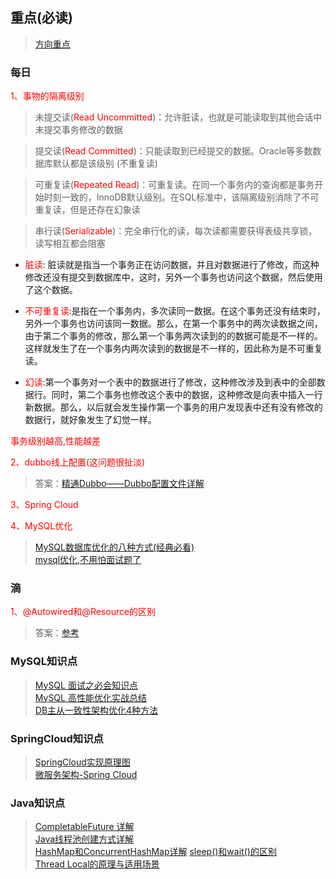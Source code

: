 ## 重点(必读)
> [方向重点](https://mp.weixin.qq.com/s/RkMxPbm8E99-rTZKmvBy6Q)

### 每日
<font color="red">1、事物的隔离级别</font>
>未提交读(<font color="red">Read Uncommitted</font>)：允许脏读，也就是可能读取到其他会话中未提交事务修改的数据

>提交读(<font color="red">Read Committed</font>)：只能读取到已经提交的数据。Oracle等多数数据库默认都是该级别 (不重复读)

>可重复读(<font color="red">Repeated Read</font>)：可重复读。在同一个事务内的查询都是事务开始时刻一致的，InnoDB默认级别。在SQL标准中，该隔离级别消除了不可重复读，但是还存在幻象读

>串行读(<font color="red">Serializable</font>)：完全串行化的读，每次读都需要获得表级共享锁，读写相互都会阻塞

* <font color="red">脏读</font>: 脏读就是指当一个事务正在访问数据，并且对数据进行了修改，而这种修改还没有提交到数据库中，这时，另外一个事务也访问这个数据，然后使用了这个数据。
 
* <font color="red">不可重复读</font>:是指在一个事务内，多次读同一数据。在这个事务还没有结束时，另外一个事务也访问该同一数据。那么，在第一个事务中的两次读数据之间，由于第二个事务的修改，那么第一个事务两次读到的的数据可能是不一样的。这样就发生了在一个事务内两次读到的数据是不一样的，因此称为是不可重复读。

* <font color="red">幻读</font>:第一个事务对一个表中的数据进行了修改，这种修改涉及到表中的全部数据行。同时，第二个事务也修改这个表中的数据，这种修改是向表中插入一行新数据。那么，以后就会发生操作第一个事务的用户发现表中还有没有修改的数据行，就好象发生了幻觉一样。

<font color="red">事务级别越高,性能越差</font>

<font color="red">2、dubbo线上配置(这问题很扯淡)</font>  
> 答案：[精通Dubbo——Dubbo配置文件详解](https://blog.csdn.net/fuyuwei2015/article/details/72836075)  

<font color="red">3、Spring Cloud</font>  
 
<font color="red">4、MySQL优化</font>     
> [MySQL数据库优化的八种方式(经典必看)](https://www.jianshu.com/p/dac715a88b44)  
> [mysql优化,不用怕面试题了](https://blog.csdn.net/samjustin1/article/details/52314813)
   
### 滴
<font color="red">1、@Autowired和@Resource的区别</font>
>答案：[参考](https://www.zhihu.com/question/39356740)
 
### MySQL知识点
> [MySQL 面试之必会知识点](https://www.jianshu.com/p/5052f6a454ef)  
> [MySQL 高性能优化实战总结](https://mp.weixin.qq.com/s/sRsJzFO9dPtKhovJNWN3Dg)  
> [DB主从一致性架构优化4种方法](https://mp.weixin.qq.com/s/vcvlFQywsdGzsUYVWn17Gw)

### SpringCloud知识点
> [SpringCloud实现原理图](https://www.imooc.com/article/23679)  
> [微服务架构-Spring Cloud](https://www.jfox.info/2017/%E5%BE%AE%E6%9C%8D%E5%8A%A1%E6%9E%B6%E6%9E%84springcloud.html)
### Java知识点
> [CompletableFuture 详解](https://www.jianshu.com/p/6f3ee90ab7d3)  
> [Java线程池创建方式详解](https://blog.csdn.net/u011630575/article/details/51037423)   
> [HashMap和ConcurrentHashMap详解](https://mp.weixin.qq.com/s/QhRWDFgpjQ83Yz66V_6scQ) 
> [sleep()和wait()的区别](https://mp.weixin.qq.com/s/gvaksKy2ss90bsybCnajpQ)  
> [Thread Local的原理与适用场景](https://mp.weixin.qq.com/s/2Gfk9IjIMakk3DspRYxZdQ)  

  

